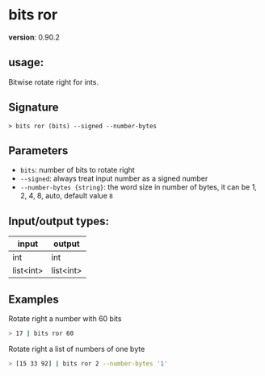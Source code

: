# bits ror

**version**: 0.90.2

## **usage**:

Bitwise rotate right for ints.

## Signature

`> bits ror (bits) --signed --number-bytes`

## Parameters

- `bits`: number of bits to rotate right
- `--signed`: always treat input number as a signed number
- `--number-bytes {string}`: the word size in number of bytes, it can be 1, 2, 4, 8, auto, default value `8`

## Input/output types:

| input       | output      |
| ----------- | ----------- |
| int         | int         |
| list\<int\> | list\<int\> |

## Examples

Rotate right a number with 60 bits

```bash
> 17 | bits ror 60
```

Rotate right a list of numbers of one byte

```bash
> [15 33 92] | bits ror 2 --number-bytes '1'
```
